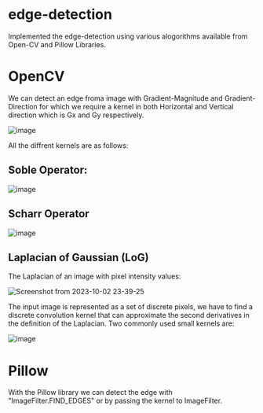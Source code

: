 # edge-detection

<p>Implemented the edge-detection using various alogorithms available from Open-CV and Pillow Libraries.</p>

# OpenCV

We can detect an edge froma image with Gradient-Magnitude and Gradient-Direction for which we require a kernel in both Horizontal and Vertical direction which is Gx and Gy respectively. 

![image](https://github.com/raj1743/edge-detection/assets/127628708/981e7f48-88d1-47a5-bbc5-6c0eb16d9345)

All the diffrent kernels are as follows:

## Soble Operator:
  
![image](https://github.com/raj1743/edge-detection/assets/127628708/eec012b5-edea-4078-bc16-2585faa11bdf)

## Scharr Operator

![image](https://github.com/raj1743/edge-detection/assets/127628708/eeadc2a6-733b-4e3e-8552-f3cb4a5dc9c9)

## Laplacian of Gaussian (LoG)

The Laplacian of an image with pixel intensity values:

![Screenshot from 2023-10-02 23-39-25](https://github.com/raj1743/edge-detection/assets/127628708/09e123c4-ba28-4ce6-8cb6-920975e697ff)

The input image is represented as a set of discrete pixels, we have to find a discrete convolution kernel that can approximate the second derivatives in the definition of the Laplacian. Two commonly used small kernels are:

![image](https://github.com/raj1743/edge-detection/assets/127628708/70726771-3fa7-4d13-95d6-9d57c0e44bf6)

# Pillow

 With the Pillow library we can detect the edge with "ImageFilter.FIND_EDGES" or by passing the kernel to ImageFilter.
